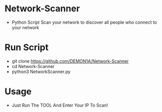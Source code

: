 # Network-Scanner
- Python Script Scan your network to discover all people who connect to your network 
# Run Script
 - git clone https://github.com/DEMON1A/Network-Scanner
 - cd Network-Scanner
 - python3 NetworkScanner.py
# Usage
 - Just Run The TOOL And Enter Your IP To Scan!
